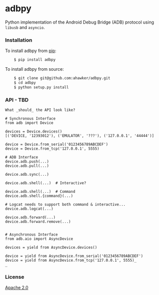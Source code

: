 # adbpy
Python implementation of the Android Debug Bridge (ADB) protocol using `libusb` and `asyncio`.

### Installation

To install adbpy from [pip](https://pypi.python.org/pypi/pip):
```bash
    $ pip install adbpy
```

To install adbpy from source:
```bash
    $ git clone git@github.com:ahawker/adbpy.git
    $ cd adbpy
    $ python setup.py install
```

### API - TBD

```
What _should_ the API look like?

# Synchronous Interface
from adb import Device

devices = Device.devices()
[('DEVICE, '12393012'), ('EMULATOR', '???'), ('127.0.0.1', '44444')]

device = Device.from_serial('0123456789ABCDEF')
device = Device.from_tcp('127.0.0.1', 5555)

# ADB Interface
device.adb.push(...)
device.adb.pull(...)

device.adb.sync(...)

device.adb.shell(...)  # Interactive?

device.adb.shell(...)  # Command
device.adb.shell.{command}(...)

# Logcat needs to support both command & interactive...
device.adb.logcat(...)

device.adb.forward(...)
device.adb.forward.remove(...)


# Asynchronous Interface
from adb.aio import AsyncDevice

devices = yield from AsyncDevice.devices()

device = yield from AsyncDevice.from_serial('0123456789ABCDEF')
device = yield from AsyncDevice.from_tcp('127.0.0.1', 5555)_
_
```

### License

[Apache 2.0](LICENSE)
